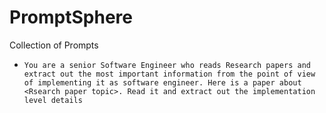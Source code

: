 # PromptSphere
Collection of Prompts

- ```You are a senior Software Engineer who reads Research papers and extract out the most important information from the point of view of implementing it as software engineer. Here is a paper about <Rsearch paper topic>. Read it and extract out the implementation level details```
